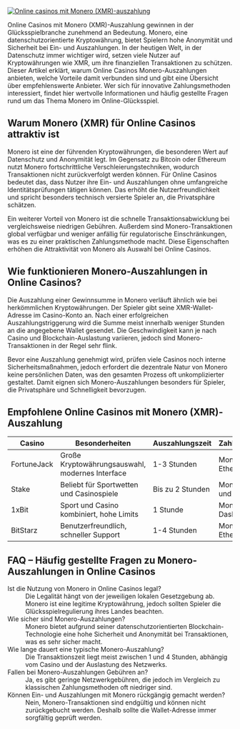 [![Online casinos mit Monero (XMR)-auszahlung](https://123-caf.pages.dev/gitsignup.png)](https://vrmoo.ru/Bt82HjjY)

<p>Online Casinos mit Monero (XMR)-Auszahlung gewinnen in der Glücksspielbranche zunehmend an Bedeutung. Monero, eine datenschutzorientierte Kryptowährung, bietet Spielern hohe Anonymität und Sicherheit bei Ein- und Auszahlungen. In der heutigen Welt, in der Datenschutz immer wichtiger wird, setzen viele Nutzer auf Kryptowährungen wie XMR, um ihre finanziellen Transaktionen zu schützen. Dieser Artikel erklärt, warum Online Casinos Monero-Auszahlungen anbieten, welche Vorteile damit verbunden sind und gibt eine Übersicht über empfehlenswerte Anbieter. Wer sich für innovative Zahlungsmethoden interessiert, findet hier wertvolle Informationen und häufig gestellte Fragen rund um das Thema Monero im Online-Glücksspiel.</p>  <h2>Warum Monero (XMR) für Online Casinos attraktiv ist</h2> <p>Monero ist eine der führenden Kryptowährungen, die besonderen Wert auf Datenschutz und Anonymität legt. Im Gegensatz zu Bitcoin oder Ethereum nutzt Monero fortschrittliche Verschleierungstechniken, wodurch Transaktionen nicht zurückverfolgt werden können. Für Online Casinos bedeutet das, dass Nutzer ihre Ein- und Auszahlungen ohne umfangreiche Identitätsprüfungen tätigen können. Das erhöht die Nutzerfreundlichkeit und spricht besonders technisch versierte Spieler an, die Privatsphäre schätzen.</p> <p>Ein weiterer Vorteil von Monero ist die schnelle Transaktionsabwicklung bei vergleichsweise niedrigen Gebühren. Außerdem sind Monero-Transaktionen global verfügbar und weniger anfällig für regulatorische Einschränkungen, was es zu einer praktischen Zahlungsmethode macht. Diese Eigenschaften erhöhen die Attraktivität von Monero als Auswahl bei Online Casinos.</p>  <h2>Wie funktionieren Monero-Auszahlungen in Online Casinos?</h2> <p>Die Auszahlung einer Gewinnsumme in Monero verläuft ähnlich wie bei herkömmlichen Kryptowährungen. Der Spieler gibt seine XMR-Wallet-Adresse im Casino-Konto an. Nach einer erfolgreichen Auszahlungstriggerung wird die Summe meist innerhalb weniger Stunden an die angegebene Wallet gesendet. Die Geschwindigkeit kann je nach Casino und Blockchain-Auslastung variieren, jedoch sind Monero-Transaktionen in der Regel sehr flink.</p> <p>Bevor eine Auszahlung genehmigt wird, prüfen viele Casinos noch interne Sicherheitsmaßnahmen, jedoch erfordert die dezentrale Natur von Monero keine persönlichen Daten, was den gesamten Prozess oft unkomplizierter gestaltet. Damit eignen sich Monero-Auszahlungen besonders für Spieler, die Privatsphäre und Schnelligkeit bevorzugen.</p>  <h2>Empfohlene Online Casinos mit Monero (XMR)-Auszahlung</h2> <table>   <thead>     <tr>       <th>Casino</th>       <th>Besonderheiten</th>       <th>Auszahlungszeit</th>       <th>Zahlungsmethoden</th>     </tr>   </thead>   <tbody>     <tr>       <td>FortuneJack</td>       <td>Große Kryptowährungsauswahl, modernes Interface</td>       <td>1-3 Stunden</td>       <td>Monero, Bitcoin, Ethereum u.a.</td>     </tr>     <tr>       <td>Stake</td>       <td>Beliebt für Sportwetten und Casinospiele</td>       <td>Bis zu 2 Stunden</td>       <td>Monero, BTC, LTC und weitere</td>     </tr>     <tr>       <td>1xBit</td>       <td>Sport und Casino kombiniert, hohe Limits</td>       <td>1 Stunde</td>       <td>Monero, Bitcoin, Dash, XRP</td>     </tr>     <tr>       <td>BitStarz</td>       <td>Benutzerfreundlich, schneller Support</td>       <td>1-4 Stunden</td>       <td>Monero, Bitcoin, Ethereum</td>     </tr>   </tbody> </table>  <h2>FAQ – Häufig gestellte Fragen zu Monero-Auszahlungen in Online Casinos</h2> <dl>   <dt>Ist die Nutzung von Monero in Online Casinos legal?</dt>   <dd>Die Legalität hängt von der jeweiligen lokalen Gesetzgebung ab. Monero ist eine legitime Kryptowährung, jedoch sollten Spieler die Glücksspielregulierung ihres Landes beachten.</dd>    <dt>Wie sicher sind Monero-Auszahlungen?</dt>   <dd>Monero bietet aufgrund seiner datenschutzorientierten Blockchain-Technologie eine hohe Sicherheit und Anonymität bei Transaktionen, was es sehr sicher macht.</dd>    <dt>Wie lange dauert eine typische Monero-Auszahlung?</dt>   <dd>Die Transaktionszeit liegt meist zwischen 1 und 4 Stunden, abhängig vom Casino und der Auslastung des Netzwerks.</dd>    <dt>Fallen bei Monero-Auszahlungen Gebühren an?</dt>   <dd>Ja, es gibt geringe Netzwerkgebühren, die jedoch im Vergleich zu klassischen Zahlungsmethoden oft niedriger sind.</dd>    <dt>Können Ein- und Auszahlungen mit Monero rückgängig gemacht werden?</dt>   <dd>Nein, Monero-Transaktionen sind endgültig und können nicht zurückgebucht werden. Deshalb sollte die Wallet-Adresse immer sorgfältig geprüft werden.</dd> </dl>